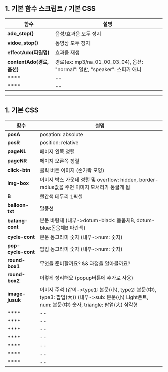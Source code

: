 ## 1. 기본 함수 스크립트 / 기본 CSS

|함수|설명|
|--|--|
|**ado_stop()**|음성/효과음 모두 정지|
|**vidoe_stop()**|동영상 모두 정지|
|**effectAdo(파일명)**|효과음 재생|
|**contentAdo(경로, 옵션)**|경로(ex: mp3/na_01_00_03_04), 옵션: "normal": 일반, "speaker": 스피커 애니|
|****|--|
|****|--|


***

## 1. 기본 CSS

|함수|설명|
|--|--|
|**posA**|posation: absolute|
|**posR**|position: relative|
|**pageNL**|페이지 왼쪽 정렬|
|**pageNR**|페이지 오른쪽 정렬|
|**click-btn**|클릭 버튼 이미지 (손가락 모양)|
|**img-box**|이미지 박스 가운데 정렬 및 overflow: hidden, border-radius값을 주면 이미지 모서리가 둥글게 됨|
|**B**|빨간색 테두리 1픽셀|
|**balloon-txt**|말풍선|
|**batang-cont**|본문 바탕체  (내부->dotum-black: 돋움체B, dotum-blue:돋움체B 파란색)|
|**cycle-cont**|본문 동그라미 숫자 (내부->num: 숫자)|
|**pop-cycle-cont**|팝업 동그라미 숫자 (내부->num: 숫자)|
|**round-box1**|무엇을 준비할까요? && 과정을 알아볼까요?|
|**round-box2**|이렇게 정리해요 (popup버튼에 추가로 사용)|
|**image-jusuk**|이미지 주석  (같이->type1: 본문(小), type2: 본문(中), type3: 팝업(大))  (내부->sub: 본문(小) Light폰트, num: 본문(中) 숫자, triangle: 팝업(大) 삼각형|
|****|--|
|****|--|
|****|--|
|****|--|
|****|--|
|****|--|
|****|--|





